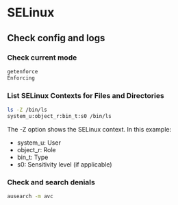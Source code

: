 # SELinux

## Check config and logs

### Check current mode

```bash
getenforce
Enforcing
```

### List SELinux Contexts for Files and Directories

```bash
ls -Z /bin/ls
system_u:object_r:bin_t:s0 /bin/ls
```

The -Z option shows the SELinux context. In this example:
* system_u: User
* object_r: Role
* bin_t: Type
* s0: Sensitivity level (if applicable)

### Check and search denials 
```bash
ausearch -m avc
```